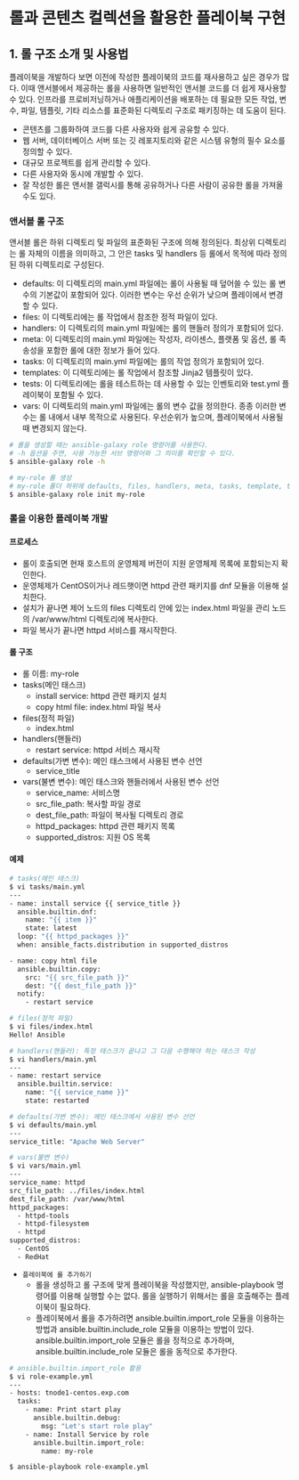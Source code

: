 # 롤과 콘텐츠 컬렉션을 활용한 플레이북 구현

## 1. 롤 구조 소개 및 사용법

플레이북을 개발하다 보면 이전에 작성한 플레이북의 코드를 재사용하고 싶은 경우가 많다. 이때 앤서블에서 제공하는 롤을 사용하면 일반적인 앤서블 코드를 더 쉽게 재사용할 수 있다. 인프라를 프로비저닝하거나 애플리케이션을 배포하는 데 필요한 모든 작업, 변수, 파일, 템플릿, 기타 리소스를 표준화된 디렉토리 구조로 패키징하는 데 도움이 된다.

 - 콘텐츠를 그룹화하여 코드를 다른 사용자와 쉽게 공유할 수 있다.
 - 웹 서버, 데이터베이스 서버 또는 깃 레포지토리와 같은 시스템 유형의 필수 요소를 정의할 수 있다.
 - 대규모 프로젝트를 쉽게 관리할 수 있다.
 - 다른 사용자와 동시에 개발할 수 있다.
 - 잘 작성한 롤은 앤서블 갤럭시를 통해 공유하거나 다른 사람이 공유한 롤을 가져올 수도 있다.

### 앤서블 롤 구조

앤서블 롤은 하위 디렉토리 및 파일의 표준화된 구조에 의해 정의된다. 최상위 디렉토리는 롤 자체의 이름을 의미하고, 그 안은 tasks 및 handlers 등 롤에서 목적에 따라 정의된 하위 디렉토리로 구성된다.

 - defaults: 이 디렉토리의 main.yml 파일에는 롤이 사용될 때 덮어쓸 수 있는 롤 변수의 기본값이 포함되어 있다. 이러한 변수는 우선 순위가 낮으며 플레이에서 변경할 수 있다.
 - files: 이 디렉토리에는 롤 작업에서 참조한 정적 파일이 있다.
 - handlers: 이 디렉토리의 main.yml 파일에는 롤의 핸들러 정의가 포함되어 있다.
 - meta: 이 디렉토리의 main.yml 파일에는 작성자, 라이센스, 플랫폼 및 옵션, 롤 족송성을 포함한 롤에 대한 정보가 들어 있다.
 - tasks: 이 디렉토리의 main.yml 파일에는 롤의 작업 정의가 포함되어 있다.
 - templates: 이 디렉토리에는 롤 작업에서 참조할 Jinja2 템플릿이 있다.
 - tests: 이 디렉토리에는 롤을 테스트하는 데 사용할 수 있는 인벤토리와 test.yml 플레이북이 포함될 수 있다.
 - vars: 이 디렉토리의 main.yml 파일에는 롤의 변수 값을 정의한다. 종종 이러한 변수는 롤 내에서 내부 목적으로 사용된다. 우선순위가 높으며, 플레이북에서 사용될 때 변경되지 않는다.

```bash
# 롤을 생성할 때는 ansible-galaxy role 명령어를 사용한다.
# -h 옵션을 주면, 사용 가능한 서브 명령어와 그 의미를 확인할 수 있다.
$ ansible-galaxy role -h

# my-role 롤 생성
# my-role 폴더 하위에 defaults, files, handlers, meta, tasks, template, teests, vars 폴더가 생성된다.
$ ansible-galaxy role init my-role
```

### 롤을 이용한 플레이북 개발

#### 프로세스

 - 롤이 호출되면 현재 호스트의 운영체제 버전이 지원 운영체제 목록에 포함되는지 확인한다.
 - 운영체제가 CentOS이거나 레드햇이면 httpd 관련 패키지를 dnf 모듈을 이용해 설치한다.
 - 설치가 끝나면 제어 노드의 files 디렉토리 안에 있는 index.html 파일을 관리 노드의 /var/www/html 디렉토리에 복사한다.
 - 파일 복사가 끝나면 httpd 서비스를 재시작한다.

#### 롤 구조

 - 롤 이름: my-role
 - tasks(메인 태스크)
    - install service: httpd 관련 패키지 설치
    - copy html file: index.html 파일 복사
 - files(정적 파일)
    - index.html
 - handlers(핸들러)
    - restart service: httpd 서비스 재시작
 - defaults(가변 변수): 메인 태스크에서 사용된 변수 선언
    - service_title
 - vars(불변 변수): 메인 태스크와 핸들러에서 사용된 변수 선언
    - service_name: 서비스명
    - src_file_path: 복사할 파일 경로
    - dest_file_path: 파일이 복사될 디렉토리 경로
    - httpd_packages: httpd 관련 패키지 목록
    - supported_distros: 지원 OS 목록

#### 예제 

```bash
# tasks(메인 태스크)
$ vi tasks/main.yml
---
- name: install service {{ service_title }}
  ansible.builtin.dnf:
    name: "{{ item }}"
    state: latest
  loop: "{{ httpd_packages }}"
  when: ansible_facts.distribution in supported_distros

- name: copy html file
  ansible.builtin.copy:
    src: "{{ src_file_path }}"
    dest: "{{ dest_file_path }}"
  notify:
    - restart service

# files(정적 파일)
$ vi files/index.html
Hello! Ansible

# handlers(핸들러): 특정 태스크가 끝나고 그 다음 수행해야 하는 태스크 작성
$ vi handlers/main.yml
---
- name: restart service
  ansible.builtin.service:
    name: "{{ service_name }}"
    state: restarted

# defaults(가변 변수): 메인 태스크에서 사용된 변수 선언
$ vi defaults/main.yml
---
service_title: "Apache Web Server"

# vars(불변 변수)
$ vi vars/main.yml
---
service_name: httpd
src_file_path: ../files/index.html
dest_file_path: /var/www/html
httpd_packages:
  - httpd-tools
  - httpd-filesystem
  - httpd
supported_distros:
  - CentOS
  - RedHat
```

 - `플레이북에 롤 추가하기`
   - 롤을 생성하고 롤 구조에 맞게 플레이북을 작성했지만, ansible-playbook 명령어를 이용해 실행할 수는 없다. 롤을 실행하기 위해서는 롤을 호출해주는 플레이북이 필요하다.
   - 플레이북에서 롤을 추가하려면 ansible.builtin.import_role 모듈을 이용하는 방법과 ansible.builtin.include_role 모듈을 이용하는 방법이 있다. ansible.builtin.import_role 모듈은 롤을 정적으로 추가하며, ansible.builtin.include_role 모듈은 롤을 동적으로 추가한다.
```bash
# ansible.builtin.import_role 활용
$ vi role-example.yml
---
- hosts: tnode1-centos.exp.com
  tasks:
    - name: Print start play
      ansible.builtin.debug:
        msg: "Let's start role play"
    - name: Install Service by role
      ansible.builtin.import_role:
        name: my-role

$ ansible-playbook role-example.yml
```